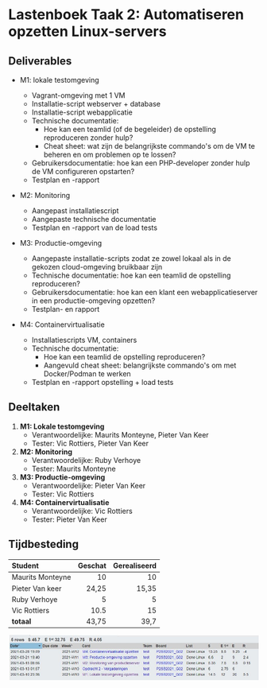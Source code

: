 # Lastenboek Taak 2: Automatiseren opzetten Linux-servers

## Deliverables

* M1: lokale testomgeving
    - Vagrant-omgeving met 1 VM
    - Installatie-script webserver + database
    - Installatie-script webapplicatie
    - Technische documentatie:
      - Hoe kan een teamlid (of de begeleider) de opstelling reproduceren zonder hulp?
      - Cheat sheet: wat zijn de belangrijkste commando's om de VM te beheren en om problemen op te lossen?
    - Gebruikersdocumentatie: hoe kan een PHP-developer zonder hulp de VM configureren opstarten? 
    - Testplan en -rapport

* M2: Monitoring
    - Aangepast installatiescript
    - Aangepaste technische documentatie
    - Testplan en -rapport van de load tests

* M3: Productie-omgeving
    - Aangepaste installatie-scripts zodat ze zowel lokaal als in de gekozen cloud-omgeving bruikbaar zijn
    - Technische documentatie: hoe kan een teamlid de opstelling reproduceren?
    - Gebruikersdocumentatie: hoe kan een klant een webapplicatieserver in een productie-omgeving opzetten?
    - Testplan- en rapport

* M4: Containervirtualisatie
    - Installatiescripts VM, containers
    - Technische documentatie:
      - Hoe kan een teamlid de opstelling reproduceren?
      - Aangevuld cheat sheet: belangrijkste commando's om met Docker/Podman te werken
    - Testplan en -rapport opstelling + load tests


## Deeltaken


1. **M1: Lokale testomgeving**
    - Verantwoordelijke: Maurits Monteyne, Pieter Van Keer
    - Tester: Vic Rottiers, Pieter Van Keer
2. **M2: Monitoring**
    - Verantwoordelijke: Ruby Verhoye
    - Tester: Maurits Monteyne
3. **M3: Productie-omgeving**
    - Verantwoordelijke: Pieter Van Keer
    - Tester: Vic Rottiers
4. **M4: Containervirtualisatie**
    - Verantwoordelijke: Vic Rottiers
    - Tester: Pieter Van Keer

## Tijdbesteding

| Student          | Geschat | Gerealiseerd |
| :--------------- | ------: | -----------: |
| Maurits Monteyne |      10 |           10 |
| Pieter Van keer  |   24,25 |        15,35 |
| Ruby Verhoye     |       5 |            5 |
| Vic Rottiers     |    10.5 |           15 |
| **totaal**       |   43,75 |         39,7 |

![Overzicht tijdsregistratie opdracht 2](Documentatie/img/Opdracht2-OverzichtTijd.JPG)